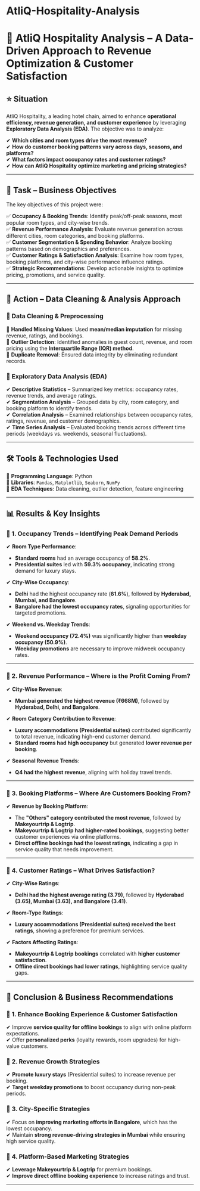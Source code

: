 # AtliQ-Hospitality-Analysis

# 🚀 AtliQ Hospitality Analysis – A Data-Driven Approach to Revenue Optimization & Customer Satisfaction  

## ⭐ Situation  
AtliQ Hospitality, a leading hotel chain, aimed to enhance **operational efficiency, revenue generation, and customer experience** by leveraging **Exploratory Data Analysis (EDA)**. The objective was to analyze:  

✔ **Which cities and room types drive the most revenue?**  
✔ **How do customer booking patterns vary across days, seasons, and platforms?**  
✔ **What factors impact occupancy rates and customer ratings?**  
✔ **How can AtliQ Hospitality optimize marketing and pricing strategies?**  

---

## 🎯 Task – Business Objectives  
The key objectives of this project were:  

✅ **Occupancy & Booking Trends**: Identify peak/off-peak seasons, most popular room types, and city-wise trends.  
✅ **Revenue Performance Analysis**: Evaluate revenue generation across different cities, room categories, and booking platforms.  
✅ **Customer Segmentation & Spending Behavior**: Analyze booking patterns based on demographics and preferences.  
✅ **Customer Ratings & Satisfaction Analysis**: Examine how room types, booking platforms, and city-wise performance influence ratings.  
✅ **Strategic Recommendations**: Develop actionable insights to optimize pricing, promotions, and service quality.  

---

## 🚀 Action – Data Cleaning & Analysis Approach  

### 📌 Data Cleaning & Preprocessing  
🔹 **Handled Missing Values**: Used **mean/median imputation** for missing revenue, ratings, and bookings.  
🔹 **Outlier Detection**: Identified anomalies in guest count, revenue, and room pricing using the **Interquartile Range (IQR) method**.  
🔹 **Duplicate Removal**: Ensured data integrity by eliminating redundant records.  

### 📌 Exploratory Data Analysis (EDA)  
✔ **Descriptive Statistics** – Summarized key metrics: occupancy rates, revenue trends, and average ratings.  
✔ **Segmentation Analysis** – Grouped data by city, room category, and booking platform to identify trends.  
✔ **Correlation Analysis** – Examined relationships between occupancy rates, ratings, revenue, and customer demographics.  
✔ **Time Series Analysis** – Evaluated booking trends across different time periods (weekdays vs. weekends, seasonal fluctuations).  

---

## 🛠 Tools & Technologies Used  
🔹 **Programming Language**: Python  
🔹 **Libraries**: `Pandas`, `Matplotlib`, `Seaborn`, `NumPy`  
🔹 **EDA Techniques**: Data cleaning, outlier detection, feature engineering  

---

## 📊 Results & Key Insights  

### 🔹 1. **Occupancy Trends – Identifying Peak Demand Periods**  
✔ **Room Type Performance**:  
   - **Standard rooms** had an average occupancy of **58.2%**.  
   - **Presidential suites** led with **59.3% occupancy**, indicating strong demand for luxury stays.  

✔ **City-Wise Occupancy**:  
   - **Delhi** had the highest occupancy rate (**61.6%**), followed by **Hyderabad, Mumbai, and Bangalore**.  
   - **Bangalore had the lowest occupancy rates**, signaling opportunities for targeted promotions.  

✔ **Weekend vs. Weekday Trends**:  
   - **Weekend occupancy (72.4%)** was significantly higher than **weekday occupancy (50.9%)**.  
   - **Weekday promotions** are necessary to improve midweek occupancy rates.  

---

### 🔹 2. **Revenue Performance – Where is the Profit Coming From?**  
✔ **City-Wise Revenue**:  
   - **Mumbai generated the highest revenue (₹668M)**, followed by **Hyderabad, Delhi, and Bangalore**.  

✔ **Room Category Contribution to Revenue**:  
   - **Luxury accommodations (Presidential suites)** contributed significantly to total revenue, indicating high-end customer demand.  
   - **Standard rooms had high occupancy** but generated **lower revenue per booking**.  

✔ **Seasonal Revenue Trends**:  
   - **Q4 had the highest revenue**, aligning with holiday travel trends.  

---

### 🔹 3. **Booking Platforms – Where Are Customers Booking From?**  
✔ **Revenue by Booking Platform**:  
   - The **"Others" category contributed the most revenue**, followed by **Makeyourtrip & Logtrip**.  
   - **Makeyourtrip & Logtrip had higher-rated bookings**, suggesting better customer experiences via online platforms.  
   - **Direct offline bookings had the lowest ratings**, indicating a gap in service quality that needs improvement.  

---

### 🔹 4. **Customer Ratings – What Drives Satisfaction?**  
✔ **City-Wise Ratings**:  
   - **Delhi had the highest average rating (3.79)**, followed by **Hyderabad (3.65), Mumbai (3.63), and Bangalore (3.41)**.  

✔ **Room-Type Ratings**:  
   - **Luxury accommodations (Presidential suites) received the best ratings**, showing a preference for premium services.  

✔ **Factors Affecting Ratings**:  
   - **Makeyourtrip & Logtrip bookings** correlated with **higher customer satisfaction**.  
   - **Offline direct bookings had lower ratings**, highlighting service quality gaps.  

---

## 🏁 Conclusion & Business Recommendations  

### 🔹 **1. Enhance Booking Experience & Customer Satisfaction**  
✔ Improve **service quality for offline bookings** to align with online platform expectations.  
✔ Offer **personalized perks** (loyalty rewards, room upgrades) for high-value customers.  

### 🔹 **2. Revenue Growth Strategies**  
✔ **Promote luxury stays** (Presidential suites) to increase revenue per booking.  
✔ **Target weekday promotions** to boost occupancy during non-peak periods.  

### 🔹 **3. City-Specific Strategies**  
✔ Focus on **improving marketing efforts in Bangalore**, which has the lowest occupancy.  
✔ Maintain **strong revenue-driving strategies in Mumbai** while ensuring high service quality.  

### 🔹 **4. Platform-Based Marketing Strategies**  
✔ **Leverage Makeyourtrip & Logtrip** for premium bookings.  
✔ **Improve direct offline booking experience** to increase ratings and trust.  

---


